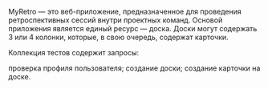 MyRetro — это веб-приложение, предназначенное для проведения ретроспективных сессий внутри проектных команд. Основой приложения является единый ресурс — доска. Доски могут содержать 3 или 4 колонки, которые, в свою очередь, содержат карточки.

Коллекция тестов содержит запросы:

проверка профиля пользователя;
создание доски;
создание карточки на доске.
